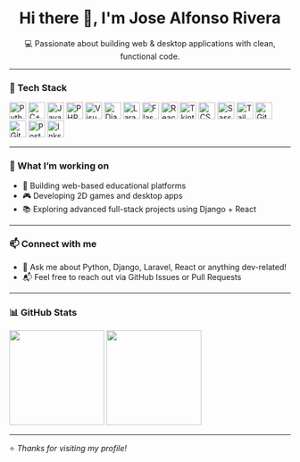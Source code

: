 <h1 align="center">Hi there 👋, I'm Jose Alfonso Rivera</h1>
<p align="center">💻 Passionate about building web & desktop applications with clean, functional code.</p>

---

### 🧠 Tech Stack

<p align="left">
  <!-- Programming Languages -->
  <img src="https://cdn.jsdelivr.net/gh/devicons/devicon/icons/python/python-original.svg" height="30" alt="Python" />
  <img src="https://cdn.jsdelivr.net/gh/devicons/devicon/icons/cplusplus/cplusplus-original.svg" height="30" alt="C++" />
  <img src="https://cdn.jsdelivr.net/gh/devicons/devicon/icons/javascript/javascript-original.svg" height="30" alt="JavaScript" />
  <img src="https://cdn.jsdelivr.net/gh/devicons/devicon/icons/php/php-original.svg" height="30" alt="PHP" />
  <img src="https://upload.wikimedia.org/wikipedia/commons/thumb/4/40/VB.NET_Logo.svg/2048px-VB.NET_Logo.svg.png" height="30" alt="Visual Basic" />

  <!-- Frameworks & Libraries -->
  <img src="https://cdn.jsdelivr.net/gh/devicons/devicon/icons/django/django-plain.svg" height="30" alt="Django" />
  <img src="https://cdn.jsdelivr.net/gh/devicons/devicon/icons/laravel/laravel-plain.svg" height="30" alt="Laravel" />
  <img src="https://cdn.jsdelivr.net/gh/devicons/devicon/icons/flask/flask-original.svg" height="30" alt="Flask" />
  <img src="https://cdn.jsdelivr.net/gh/devicons/devicon/icons/react/react-original.svg" height="30" alt="React" />
  <img src="https://encrypted-tbn0.gstatic.com/images?q=tbn:ANd9GcSW0ohzrBA4exBZ1uc1SqIJErzOwcqL32YWEQ&s" height="30" alt="Tkinter" />

  <!-- Styling -->
  <img src="https://cdn.jsdelivr.net/gh/devicons/devicon/icons/css3/css3-original.svg" height="30" alt="CSS" />
  <img src="https://cdn.jsdelivr.net/gh/devicons/devicon/icons/sass/sass-original.svg" height="30" alt="Sass" />
  <img src="https://cdn.jsdelivr.net/gh/devicons/devicon/icons/tailwindcss/tailwindcss-plain.svg" height="30" alt="TailwindCSS" />

  <!-- Tools -->
  <img src="https://cdn.jsdelivr.net/gh/devicons/devicon/icons/git/git-original.svg" height="30" alt="Git" />
  <img src="https://cdn.jsdelivr.net/gh/devicons/devicon/icons/github/github-original.svg" height="30" alt="GitHub" />
  <img src="https://uxwing.com/wp-content/themes/uxwing/download/brands-and-social-media/postman-icon.png" height="30" alt="Postman" />
  <img src="https://upload.wikimedia.org/wikipedia/commons/0/0d/Inkscape_Logo.svg" height="30" alt="Inkscape" />
</p>

---

### 🔭 What I’m working on
- 🧩 Building web-based educational platforms
- 🎮 Developing 2D games and desktop apps
- 📚 Exploring advanced full-stack projects using Django + React

---

### 📫 Connect with me
- 💬 Ask me about Python, Django, Laravel, React or anything dev-related!
- 📬 Feel free to reach out via GitHub Issues or Pull Requests

---

### 📊 GitHub Stats

<p align="left">
  <img src="https://github-readme-stats.vercel.app/api?username=Jhay1212&show_icons=true&theme=radical" height="170" />
  <img src="https://github-readme-stats.vercel.app/api/top-langs/?username=Jhay1212&layout=compact&theme=radical" height="170" />
</p>

---

⭐️ *Thanks for visiting my profile!*
